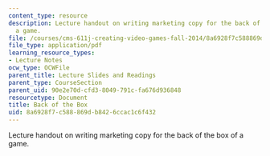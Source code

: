 ```yaml
---
content_type: resource
description: Lecture handout on writing marketing copy for the back of the box of
  a game.
file: /courses/cms-611j-creating-video-games-fall-2014/8a6928f7c588869db8426ccac1c6f432_MITCMS_611JF14_Back_Of_Box.pdf
file_type: application/pdf
learning_resource_types:
- Lecture Notes
ocw_type: OCWFile
parent_title: Lecture Slides and Readings
parent_type: CourseSection
parent_uid: 90e2e70d-cfd3-8049-791c-fa676d936848
resourcetype: Document
title: Back of the Box
uid: 8a6928f7-c588-869d-b842-6ccac1c6f432
---
```

Lecture handout on writing marketing copy for the back of the box of a game.